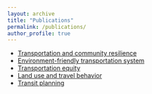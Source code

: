 ```yaml
---
layout: archive
title: "Publications"
permalink: /publications/
author_profile: true
---
```


- [Transportation and community resilience](/Transportation-and-community-resilience)
- [Environment-friendly transportation system]()
- [Transportation equity]()
- [Land use and travel behavior]()
- [Transit planning]()
